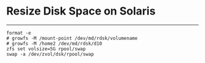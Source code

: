 # Resize Disk Space on Solaris 
<!-- date: 2015-08-15 00:00:00 -->
<!-- category: solaris -->
<!-- tags: Solaris11,Unix,zfs -->
***
    format -e
    # growfs -M /mount-point /dev/md/rdsk/volumename
    # growfs -M /home2 /dev/md/rdsk/d10
    zfs set volsize=5G rpool/swap
    swap -a /dev/zvol/dsk/rpool/swap